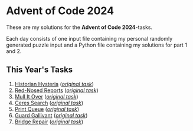 # Advent of Code 2024

These are my solutions for the **Advent of Code 2024**-tasks.

Each day consists of one input file containing my personal randomly generated puzzle input and a Python file containing my solutions for part 1 and 2.

## This Year's Tasks

1. [Historian Hysteria](https://github.com/Nuhser/Advent-of-Code/blob/master/2024/day01.py) (*[original task](https://adventofcode.com/2024/day/1)*)
2. [Red-Nosed Reports](https://github.com/Nuhser/Advent-of-Code/blob/master/2024/day02.py) (*[original task](https://adventofcode.com/2024/day/2)*)
3. [Mull It Over](https://github.com/Nuhser/Advent-of-Code/blob/master/2024/day03.py) (*[original task](https://adventofcode.com/2024/day/3)*)
4. [Ceres Search](https://github.com/Nuhser/Advent-of-Code/blob/master/2024/day04.py) (*[original task](https://adventofcode.com/2024/day/4)*)
5. [Print Queue](https://github.com/Nuhser/Advent-of-Code/blob/master/2024/day05.py) (*[original task](https://adventofcode.com/2024/day/5)*)
6. [Guard Gallivant](https://github.com/Nuhser/Advent-of-Code/blob/master/2024/day06.py) (*[original task](https://adventofcode.com/2024/day/6)*)
7. [Bridge Repair](https://github.com/Nuhser/Advent-of-Code/blob/master/2024/day07.py) (*[original task](https://adventofcode.com/2024/day/7)*)
